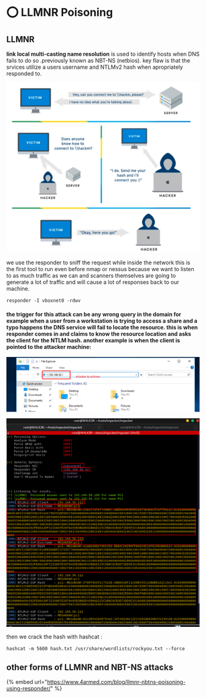 # ⭕ LLMNR Poisoning

## LLMNR

**link local multi-casting name resolution** is used to identify hosts when DNS fails to do so .previously known as NBT-NS (netbios). key flaw is that the srvices utilize a users username and NTLMv2 hash when apropriately responded to.

![](<../../../.gitbook/assets/image (204).png>)

we use the responder to sniff the request while inside the network this is the first tool to run even before nmap or nessus because we want to listen to as much traffic as we can and scanners themselves are going to generate a lot of traffic and will cause a lot of responses back to our machine.

```
responder -I vboxnet0 -rdwv
```

#### the trigger for this attack can be any wrong query in the domain for example when a user from a workstation is trying to access a share and a typo happens the DNS service will fail to locate the resource. this is when responder comes in and claims to know the resource location and asks the client for the NTLM hash. another example is when the client is pointed to the attacker machine:

![](<../../../.gitbook/assets/image (211).png>)

![](<../../../.gitbook/assets/image (208).png>)

then we crack the hash with hashcat :

```
hashcat -m 5600 hash.txt /usr/share/wordlists/rockyou.txt --force
```

## other forms of LLMNR and NBT-NS attacks

{% embed url="https://www.4armed.com/blog/llmnr-nbtns-poisoning-using-responder/" %}
